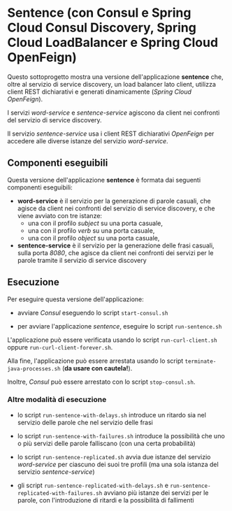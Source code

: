 # Sentence (con Consul e Spring Cloud Consul Discovery, Spring Cloud LoadBalancer e Spring Cloud OpenFeign)

Questo sottoprogetto mostra una versione dell'applicazione **sentence** che, oltre al servizio di service discovery, un load balancer lato client, utilizza client REST dichiarativi e generati dinamicamente (*Spring Cloud OpenFeign*). 

I servizi *word-service* e *sentence-service* agiscono da client nei confronti del servizio di service discovery. 

Il servizio *sentence-service* usa i client REST dichiarativi *OpenFeign* per accedere alle diverse istanze del servizio *word-service*. 

## Componenti eseguibili

Questa versione dell'applicazione **sentence** è formata dai seguenti componenti eseguibili: 

* **word-service** è il servizio per la generazione di parole casuali, che agisce da client nei confronti del servizio di service discovery, e che viene avviato con tre istanze: 
  * una con il profilo *subject* su una porta casuale, 
  * una con il profilo *verb* su una porta casuale, 
  * una con il profilo *object* su una porta casuale, 
* **sentence-service** è il servizio per la generazione delle frasi casuali, sulla porta *8080*, che agisce da client nei confronti dei servizi per le parole tramite il servizio di service discovery 

## Esecuzione 

Per eseguire questa versione dell'applicazione: 

* avviare *Consul* eseguendo lo script `start-consul.sh` 

* per avviare l'applicazione *sentence*, eseguire lo script `run-sentence.sh` 

L'applicazione può essere verificata usando lo script `run-curl-client.sh` oppure `run-curl-client-forever.sh`. 

Alla fine, l'applicazione può essere arrestata usando lo script `terminate-java-processes.sh` (**da usare con cautela!**). 

Inoltre, *Consul* può essere arrestato con lo script `stop-consul.sh`. 

### Altre modalità di esecuzione 

* lo script `run-sentence-with-delays.sh` introduce un ritardo sia nel servizio delle parole che nel servizio delle frasi 

* lo script `run-sentence-with-failures.sh` introduce la possibilità che uno o più servizi delle parole falliscano (con una certa probabilità) 

* lo script `run-sentence-replicated.sh` avvia due istanze del servizio *word-service* per ciascuno dei suoi tre profili (ma una sola istanza del servizio *sentence-service*)

* gli script `run-sentence-replicated-with-delays.sh` e `run-sentence-replicated-with-failures.sh` avviano più istanze dei servizi per le parole, con l'introduzione di ritardi e la possibilità di fallimenti 

